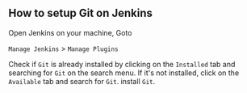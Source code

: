 ## How to setup Git on Jenkins
Open Jenkins on your machine, Goto 

`Manage Jenkins` > `Manage Plugins` 

Check if `Git` is already installed by clicking on the `Installed` tab and searching for `Git` on the search menu. If it's not installed, click on the `Available` tab and search for `Git`. install `Git`.